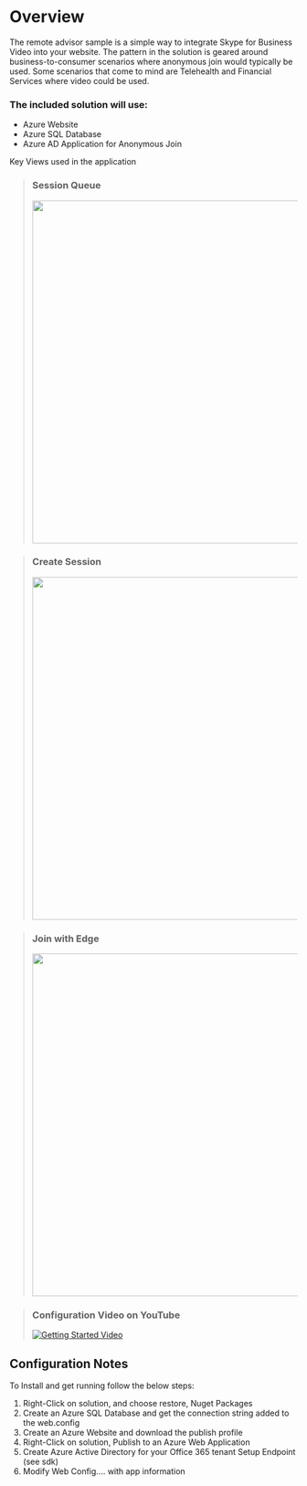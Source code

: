 # Overview #
The remote advisor sample is a simple way to integrate Skype for Business Video into your website.
The pattern in the solution is geared around business-to-consumer scenarios where anonymous join would typically be used.
Some scenarios that come to mind are Telehealth and Financial Services where video could be used.

### The included solution will use: ###
* Azure Website
* Azure SQL Database
* Azure AD Application for Anonymous Join

Key Views used in the application
<br/>
>### Session Queue ###
><img src="https://remote-advisor.azurewebsites.net/media/image1.jpg?v=1" width=600/>

>### Create Session ###
><img src="https://remote-advisor.azurewebsites.net/media/image2.jpg?v=1" width=600/>

>### Join with Edge ###
><img src="https://remote-advisor.azurewebsites.net/media/image3.jpg?v=1" width=600/>

>### Configuration Video on YouTube ###
>[![Getting Started Video](https://remote-advisor.azurewebsites.net/media/image4.jpg?v=1)](http://www.youtube.com/watch?v=rHc5U9VpehU)

## Configuration Notes ##
To Install and get running follow the below steps:
1) Right-Click on solution, and choose restore, Nuget Packages
2) Create an Azure SQL Database and get the connection string added to the web.config
3) Create an Azure Website and download the publish profile 
4) Right-Click on solution, Publish to an Azure Web Application
5) Create Azure Active Directory for your Office 365 tenant
	Setup Endpoint (see sdk)
6) Modify Web Config.... with app information
